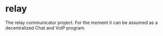 # relay
The relay communicator project. For the moment it can be assumed as a decentralized Chat and VoIP program.
